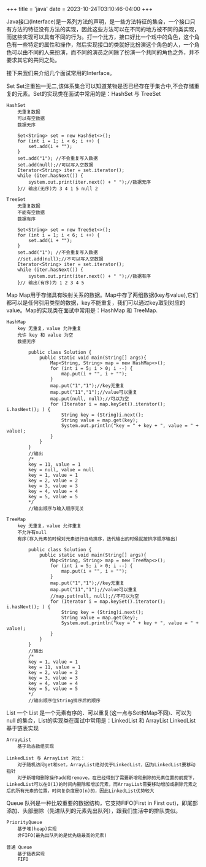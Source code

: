 +++
title = 'java'
date = 2023-10-24T03:10:46-04:00
+++

Java接口(Interface)是一系列方法的声明，是一些方法特征的集合，一个接口只有方法的特征没有方法的实现，因此这些方法可以在不同的地方被不同的类实现，而这些实现可以具有不同的行为。打一个比方，接口好比一个戏中的角色，这个角色有一些特定的属性和操作，然后实现接口的类就好比扮演这个角色的人，一个角色可以由不同的人来扮演，而不同的演员之间除了扮演一个共同的角色之外，并不要求其它的共同之处。

接下来我们来介绍几个面试常用的Interface。

Set
Set注重独一无二,该体系集合可以知道某物是否已经存在于集合中,不会存储重复的元素。Set的实现类在面试中常用的是：HashSet 与 TreeSet

    HashSet
        无重复数据
        可以有空数据
        数据无序

        Set<String> set = new HashSet<>();
        for (int i = 1; i < 6; i ++) {
            set.add(i + "");
        }
        set.add("1"); //不会重复写入数据
        set.add(null);//可以写入空数据
        Iterator<String> iter = set.iterator();
        while (iter.hasNext()) {
            system.out.print(iter.next() + " ");//数据无序 
        }// 输出(无序)为 3 4 1 5 null 2

    TreeSet
        无重复数据
        不能有空数据
        数据有序
        
        Set<String> set = new TreeSet<>();
        for (int i = 1; i < 6; i ++) {
            set.add(i + "");
        }
        set.add("1"); //不会重复写入数据
        //set.add(null);//不可以写入空数据
        Iterator<String> iter = set.iterator();
        while (iter.hasNext()) {
            system.out.print(iter.next() + " ");//数据有序
        }// 输出(有序)为 1 2 3 4 5


Map
Map用于存储具有映射关系的数据。Map中存了两组数据(key与value),它们都可以是任何引用类型的数据，key不能重复，我们可以通过key取到对应的value。Map的实现类在面试中常用是：HashMap 和 TreeMap.

    HashMap
        key 无重复，value 允许重复
        允许 key 和 value 为空
        数据无序

            public class Solution {
                public static void main(String[] args){
                    Map<String, String> map = new HashMap<>();
                    for (int i = 5; i > 0; i --) {
                        map.put(i + "", i + "");
                    }
                    map.put("1","1");//key无重复
                    map.put("11","1");//value可以重复
                    map.put(null, null);//可以为空
                    for (Iterator i = map.keySet().iterator(); i.hasNext(); ) {
                        String key = (String)i.next();
                        String value = map.get(key);
                        System.out.println("key = " + key + ", value = " + value);
                    }
                }
            }
            //输出
            /*
            key = 11, value = 1
            key = null, value = null
            key = 1, value = 1
            key = 2, value = 2
            key = 3, value = 3
            key = 4, value = 4
            key = 5, value = 5
            */
            //输出顺序与输入顺序无关

    TreeMap
        key 无重复，value 允许重复
        不允许有null
        有序(存入元素的时候对元素进行自动排序，迭代输出的时候就按排序顺序输出)

            public class Solution {
                public static void main(String[] args){
                    Map<String, String> map = new TreeMap<>();
                    for (int i = 5; i > 0; i --) {
                        map.put(i + "", i + "");
                    }
                    map.put("1","1");//key无重复
                    map.put("11","1");//value可以重复
                    //map.put(null, null);//不可以为空
                    for (Iterator i = map.keySet().iterator(); i.hasNext(); ) {
                        String key = (String)i.next();
                        String value = map.get(key);
                        System.out.println("key = " + key + ", value = " + value);
                    }
                }
            }
            //输出
            /*
            key = 1, value = 1
            key = 11, value = 1
            key = 2, value = 2
            key = 3, value = 3
            key = 4, value = 4
            key = 5, value = 5
            */
            //输出顺序位String排序后的顺序


List
一个 List 是一个元素有序的、可以重复(这一点与Set和Map不同)、可以为 null 的集合，List的实现类在面试中常用是：LinkedList 和 ArrayList
    LinkedList
        基于链表实现

    ArrayList
        基于动态数组实现

    LinkedList 与 ArrayList 对比：
        对于随机访问get和set，ArrayList绝对优于LinkedList，因为LinkedList要移动指针
        对于新增和删除操作add和remove，在已经得到了需要新增和删除的元素位置的前提下，LinkedList可以在O(1)的时间内删除和增加元素，而ArrayList需要移动增加或删除元素之后的所有元素的位置，时间复杂度是O(n)的，因此LinkedList优势较大


Queue
队列是一种比较重要的数据结构，它支持FIFO(First in First out)，即尾部添加、头部删除（先进队列的元素先出队列），跟我们生活中的排队类似。

    PriorityQueue
        基于堆(heap)实现
        非FIFO(最先出队列的是优先级最高的元素)

    普通 Queue
        基于链表实现
        FIFO
